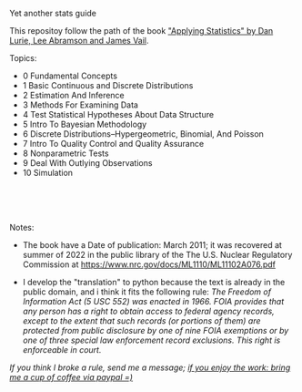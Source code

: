 Yet another stats guide

This repositoy follow the path of the book ["Applying Statistics" by Dan Lurie, Lee Abramson and James Vail](https://www.nrc.gov/docs/ML1110/ML11102A076.pdf).

Topics:

 - 0 Fundamental Concepts
 - 1 Basic Continuous and Discrete Distributions
 - 2 Estimation And Inference
 - 3 Methods For Examining Data
 - 4 Test Statistical Hypotheses About Data Structure
 - 5 Intro To Bayesian Methodology
 - 6 Discrete Distributions–Hypergeometric, Binomial, And Poisson
 - 7 Intro To Quality Control and Quality Assurance
 - 8 Nonparametric Tests
 - 9 Deal With Outlying Observations
 - 10 Simulation


<br><br><br>

Notes:

 - The book have a Date of publication: March 2011; it was recovered at summer of 2022 in the public library of the The U.S. Nuclear Regulatory Commission at https://www.nrc.gov/docs/ML1110/ML11102A076.pdf

 - I develop the "translation" to python because the text is already in the public domain, and i think it fits the following rule:
    *The Freedom of Information Act (5 USC 552) was enacted in 1966. FOIA provides that any person has a right to obtain access to federal agency records, except to the extent that such records (or portions of them) are protected from public disclosure by one of nine FOIA exemptions or by one of three special law enforcement record exclusions. This right is enforceable in court.*

*If you think I broke a rule, send me a message;*
[*if you enjoy the work: bring me a cup of coffee via paypal =)*](https://www.paypal.com/donate/?hosted_button_id=TR2QL6CEDBBWL)
